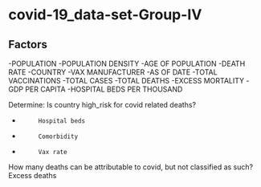 # covid-19_data-set-Group-IV

## Factors
-POPULATION
-POPULATION DENSITY
-AGE OF POPULATION
-DEATH RATE
-COUNTRY
-VAX MANUFACTURER
-AS OF DATE
-TOTAL VACCINATIONS
-TOTAL CASES
-TOTAL DEATHS
-EXCESS MORTALITY
-GDP PER CAPITA
-HOSPITAL BEDS PER THOUSAND
 
Determine:
Is country high_risk for covid related deaths?
-          Hospital beds
-          Comorbidity
-          Vax rate
How many deaths can be attributable to covid, but not classified as such?
Excess deaths

